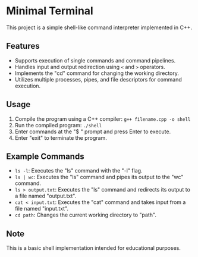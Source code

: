 # Minimal Terminal
This project is a simple shell-like command interpreter implemented in C++.

## Features
- Supports execution of single commands and command pipelines.
- Handles input and output redirection using `<` and `>` operators.
- Implements the "cd" command for changing the working directory.
- Utilizes multiple processes, pipes, and file descriptors for command execution.

## Usage
1. Compile the program using a C++ compiler: `g++ filename.cpp -o shell`
2. Run the compiled program: `./shell`
3. Enter commands at the "$ " prompt and press Enter to execute.
4. Enter "exit" to terminate the program.

## Example Commands
- `ls -l`: Executes the "ls" command with the "-l" flag.
- `ls | wc`: Executes the "ls" command and pipes its output to the "wc" command.
- `ls > output.txt`: Executes the "ls" command and redirects its output to a file named "output.txt".
- `cat < input.txt`: Executes the "cat" command and takes input from a file named "input.txt".
- `cd path`: Changes the current working directory to "path".

## Note
This is a basic shell implementation intended for educational purposes.
